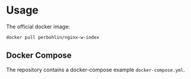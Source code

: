 # Usage

The official docker image:

```console
docker pull perbohlin/nginx-w-index
```

## Docker Compose

The repository contains a docker-compose example `docker-compose.yml`.

